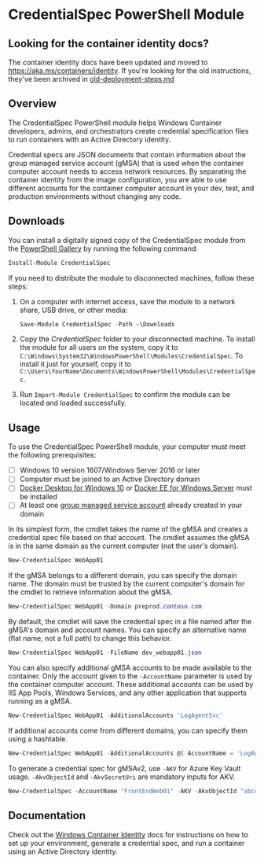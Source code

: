 # CredentialSpec PowerShell Module

## Looking for the container identity docs?
The container identity docs have been updated and moved to https://aka.ms/containers/identity.
If you're looking for the old instructions, they've been archived in [old-deployment-steps.md](./old-deployment-steps.md)

## Overview

The CredentialSpec PowerShell module helps Windows Container developers, admins, and orchestrators create credential specification files to run containers with an Active Directory identity.

Credential specs are JSON documents that contain information about the group managed service account (gMSA) that is used when the container computer account needs to access network resources.
By separating the container identity from the image configuration, you are able to use different accounts for the container computer account in your dev, test, and production environments without changing any code.

## Downloads

You can install a digitally signed copy of the CredentialSpec module from the [PowerShell Gallery](https://www.powershellgallery.com/packages/CredentialSpec) by running the following command:

```powershell
Install-Module CredentialSpec
```

If you need to distribute the module to disconnected machines, follow these steps:
1.  On a computer with internet access, save the module to a network share, USB drive, or other media:
    
    ```powershell
    Save-Module CredentialSpec -Path ~\Downloads
    ```

2.  Copy the *CredentialSpec* folder to your disconnected machine. To install the module for all users on the system, copy it to `C:\Windows\System32\WindowsPowerShell\Modules\CredentialSpec`. To install it just for yourself, copy it to `C:\Users\YourName\Documents\WindowsPowerShell\Modules\CredentialSpec`.

3.  Run `Import-Module CredentialSpec` to confirm the module can be located and loaded successfully.

## Usage

To use the CredentialSpec PowerShell module, your computer must meet the following prerequisites:
-   [ ] Windows 10 version 1607/Windows Server 2016 or later
-   [ ] Computer must be joined to an Active Directory domain
-   [ ] [Docker Desktop for Windows 10](https://docs.docker.com/docker-for-windows/install/) or [Docker EE for Windows Server](https://docs.docker.com/install/windows/docker-ee/) must be installed
-   [ ] At least one [group managed service account](https://docs.microsoft.com/windows-server/security/group-managed-service-accounts/group-managed-service-accounts-overview) already created in your domain

In its simplest form, the cmdlet takes the name of the gMSA and creates a credential spec file based on that account.
The cmdlet assumes the gMSA is in the same domain as the current computer (not the user's domain).

```powershell
New-CredentialSpec WebApp01
```

If the gMSA belongs to a different domain, you can specify the domain name.
The domain must be trusted by the current computer's domain for the cmdlet to retrieve information about the gMSA.

```powershell
New-CredentialSpec WebApp01 -Domain preprod.contoso.com
```

By default, the cmdlet will save the credential spec in a file named after the gMSA's domain and account names.
You can specify an alternative name (flat name, not a full path) to change this behavior.

```powershell
New-CredentialSpec WebApp01 -FileName dev_webapp01.json
```

You can also specify additional gMSA accounts to be made available to the container.
Only the account given to the `-AccountName` parameter is used by the container computer account.
These additional accounts can be used by IIS App Pools, Windows Services, and any other application that supports running as a gMSA.

```powershell
New-CredentialSpec WebApp01 -AdditionalAccounts 'LogAgentSvc'
```

If additional accounts come from different domains, you can specify them using a hashtable.

```powershell
New-CredentialSpec WebApp01 -AdditionalAccounts @{ AccountName = 'LogAgentSvc'; Domain = 'secinf.contoso.com' }
```

To generate a credential spec for gMSAv2, use `-AKV` for Azure Key Vault usage. `-AkvObjectId` and `-AkvSecretUri` are mandatory inputs for AKV.

```powershell
New-CredentialSpec -AccountName "FrontEndWeb01" -AKV -AkvObjectId "abcd-ef123-456ab-cdef" -AkvSecretUri "https://contoso-key-vault.vault.azure.net"
```

## Documentation
Check out the [Windows Container Identity](https://aka.ms/containers/identity) docs for instructions on how to set up your environment, generate a credential spec, and run a container using an Active Directory identity.

